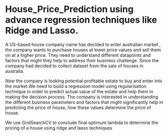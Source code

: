 # House_Price_Prediction using advance regression techniques like Ridge and Lasso.

A US-based house company name has decided to enter australian market , the company wants to purchase houses at lower price values and sell them on at a higher price. They need to understand different datapoints and factors that might they help to address their business challenge.
Since the company had decided to collect dataset from the sale of houses in australia. 

Now the company is looking potential profitable estate to buy and enter into the market.We need to build a regression model using regularisation technique in order to predict actual value of the estate and help them in making the decision process.
The company is interested in understanding the different business parameters and factors that might significantly help in predicting the price of house, how these values determine the price of house.

We use GridSearchCV to conclude final optimum lambda to determine the pricing of a house using ridge and lasso techniques
